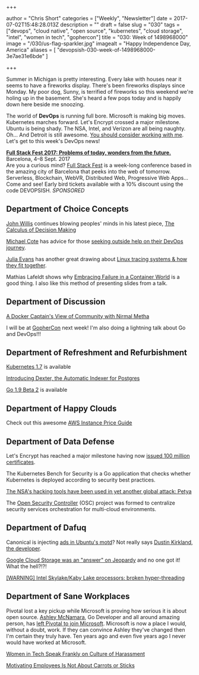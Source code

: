 +++

author = "Chris Short"
categories = ["Weekly", "Newsletter"]
date = 2017-07-02T15:48:28.013Z
description = ""
draft = false
slug = "030"
tags = ["devops", "cloud native", "open source", "kubernetes", "cloud storage", "intel", "women in tech", "gophercon"]
title = "030: Week of 1498968000"
image = "/030/us-flag-sparkler.jpg"
imagealt = "Happy Independence Day, America"
aliases = [
    "devopsish-030-week-of-1498968000-3e7ae31e6bde"
]

+++

Summer in Michigan is pretty interesting. Every lake with houses near it seems to have a fireworks display. There's been fireworks displays since Monday. My poor dog, Sunny, is terrified of fireworks so this weekend we're holing up in the basement. She's heard a few pops today and is happily down here beside me snoozing.

The world of **DevOps** is running full bore. Microsoft is making big moves. Kubernetes marches forward. Let's Encrypt crossed a major milestone. Ubuntu is being shady. The NSA, Intel, and Verizon are all being naughty. Oh... And Detroit is still awesome. [You should consider working with me](http://app.jobvite.com/m?3ru8KiwA). Let's get to this week's DevOps news!

[**Full Stack Fest 2017: Problems of today, wonders from the future.**](https://2017.fullstackfest.com)  
Barcelona, 4–8 Sept. 2017  
Are you a curious mind? [Full Stack Fest](https://2017.fullstackfest.com) is a week-long conference based in the amazing city of Barcelona that peeks into the web of tomorrow. Serverless, Blockchain, WebVR, Distributed Web, Progressive Web Apps... Come and see! Early bird tickets available with a 10% discount using the code DEVOPSISH. *SPONSORED*

## Department of Choice Concepts

[John Willis](https://twitter.com/botchagalupe) continues blowing peoples' minds in his latest piece, [The Calculus of Decision Making](https://medium.com/@johnwillis/the-calculus-of-decision-making-9721df6e5620)

[Michael Cote](https://cote.io/) has advice for those [seeking outside help on their DevOps journey](https://www.theregister.co.uk/2017/06/29/devops_hustlers/?mt=1498875476379).

[Julia Evans](https://jvns.ca/) has another great drawing about [Linux tracing systems & how they fit together](https://twitter.com/b0rk/status/881003937750544384).

Mathias Lafeldt shows why [Embracing Failure in a Container World](https://medium.com/production-ready/embracing-failure-in-a-container-world-217a3cc414c1) is a good thing. I also like this method of presenting slides from a talk.

## Department of Discussion

[A Docker Captain's View of Community with Nirmal Metha](http://geek-whisperers.com/2017/06/a-docker-captains-view-of-community-with-nirmal-mehta-episode-134/)

I will be at [GopherCon](https://gophercon.com/) next week! I'm also doing a lightning talk about Go and DevOps!!!

## Department of Refreshment and Refurbishment

[Kubernetes 1.7](https://github.com/kubernetes/kubernetes/blob/master/CHANGELOG.md/#v170) is available

[Introducing Dexter, the Automatic Indexer for Postgres](https://medium.com/@ankane/introducing-dexter-the-automatic-indexer-for-postgres-5f8fa8b28f27)

[Go 1.9 Beta 2](https://groups.google.com/forum/#!topic/golang-nuts/Cf-NyL2N-jY) is available

## Department of Happy Clouds

Check out this awesome [AWS Instance Price Guide](https://instaguide.io/)

## Department of Data Defense

Let's Encrypt has reached a major milestone having now [issued 100 million certificates](https://letsencrypt.org//2017/06/28/hundred-million-certs.html).

The Kubernetes Bench for Security is a Go application that checks whether Kubernetes is deployed according to security best practices.

[The NSA's hacking tools have been used in yet another global attack: Petya](https://www.washingtonpost.com/world/europe/ukraines-government-key-infrastructure-hit-in-massive-cyberattack/2017/06/27/7d22c7dc-5b40-11e7-9fc6-c7ef4bc58d13_story.html)

The [Open Security Controller](https://www.opensecuritycontroller.org/about/) (OSC) project was formed to centralize security services orchestration for multi-cloud environments.

## Department of Dafuq

Canonical is injecting [ads in Ubuntu's motd](https://twitter.com/astarrb/status/880170781841514496)? Not really says [Dustin Kirkland, the developer](https://bugs.launchpad.net/ubuntu/+source/base-files/+bug/1701068/comments/11).

[Google Cloud Storage was an "answer" on Jeopardy](https://twitter.com/nealmueller/status/880505739655077888) and no one got it! What the hell?!?!

[[WARNING] Intel Skylake/Kaby Lake processors: broken hyper-threading](https://lists.debian.org/debian-devel/2017/06/msg00308.html)

## Department of Sane Workplaces

Pivotal lost a key pickup while Microsoft is proving how serious it is about open source. [Ashley McNamara](https://twitter.com/ashleymcnamara), Go Developer and all around amazing person, has [left Pivotal to join Microsoft](https://medium.com/@ashleymcnamara/the-best-career-advice-ive-received-so-far-is-never-turn-down-an-interview-7586ca5b7ef8). Microsoft is now a place I would, without a doubt, work. If they can convince Ashley they've changed then I'm certain they truly have. Ten years ago and even five years ago I never would have worked at Microsoft.

[Women in Tech Speak Frankly on Culture of Harassment](https://www.nytimes.com/2017/06/30/technology/women-entrepreneurs-speak-out-sexual-harassment.html)

[Motivating Employees Is Not About Carrots or Sticks](https://hbr.org/2017/06/motivating-employees-is-not-about-carrots-or-sticks)